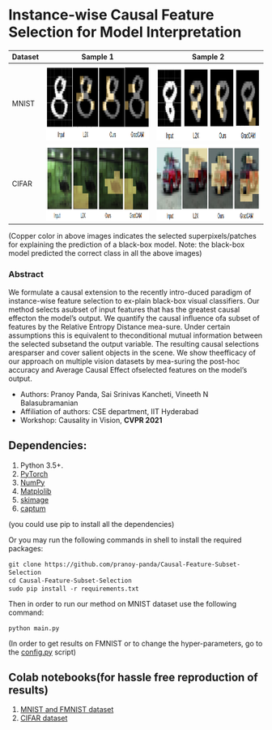 # Instance-wise Causal Feature Selection for Model Interpretation

| Dataset | Sample 1 | Sample 2 |
| ------------- | ------------- | ------------- |
| MNIST| <img src="results/mnist.png" width="500" height="150">| <img src="results/8_2.png" width="500" height="150">
| CIFAR| <img src="results/bird1.png" width="500" height="150">| <img src="results/cifar_2.png" width="500" height="150">

(Copper color in above images indicates the selected superpixels/patches for explaining the prediction of a black-box model. Note: the black-box model predicted the correct class in all the above images)

### Abstract
We  formulate  a  causal  extension  to  the  recently  intro-duced  paradigm  of  instance-wise  feature  selection  to  ex-plain  black-box  visual  classifiers.  Our  method  selects  asubset of input features that has the greatest causal effecton the model’s output.  We quantify the causal influence ofa subset of features by the Relative Entropy Distance mea-sure.   Under certain assumptions this is equivalent to theconditional mutual information between the selected subsetand the output variable. The resulting causal selections aresparser and cover salient objects in the scene. We show theefficacy of our approach on multiple vision datasets by mea-suring the post-hoc accuracy and Average Causal Effect ofselected features on the model’s output.

- Authors: Pranoy Panda, Sai Srinivas Kancheti, Vineeth N Balasubramanian 
- Affiliation of authors: CSE department, IIT Hyderabad
- Workshop: Causality in Vision, **CVPR 2021**

## Dependencies:
1. Python 3.5+.
2. [PyTorch](https://pytorch.org/)
3. [NumPy](http://www.numpy.org/)
4. [Matplolib](https://matplotlib.org/)
5. [skimage](https://scikit-image.org/docs/dev/api/skimage.html)
6. [captum](https://captum.ai/)

(you could use pip to install all the dependencies)

Or you may run the following commands in shell to install the required packages:
```shell
git clone https://github.com/pranoy-panda/Causal-Feature-Subset-Selection
cd Causal-Feature-Subset-Selection
sudo pip install -r requirements.txt
```
Then in order to run our method on MNIST dataset use the following command:
```shell
python main.py
```
(In order to get results on FMNIST or to change the hyper-parameters, go to the [config.py](https://github.com/pranoy-panda/Causal-Feature-Subset-Selection/blob/main/config.py) script)

## Colab notebooks(for hassle free reproduction of results)
1. [MNIST and FMNIST dataset](https://colab.research.google.com/drive/1RFhhCJWxOdTN2BJXqpz9PblJb7RiYuKY?usp=sharing)
2. [CIFAR dataset](https://colab.research.google.com/drive/1r08XtoBzBQUqIYHRRx35OyXMnmYZ9kBw?usp=sharing)


<!--
## Citation
If you use this code for your research, please cite our [paper](https://arxiv.org/):
```
@arxiv{to-be-done,
title = {Instance-wise Causal Feature Selection for Model Interpretation},
author = {Panda, Pranoy and Kancheti, Sai Srinivas and Balasubramanian, Vineeth N}, 
journal={arXiv preprint arXiv:}, 
year = {2021}  
}
```
-->
